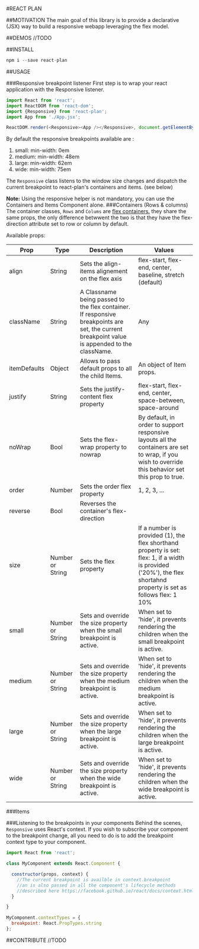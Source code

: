 #REACT PLAN

##MOTIVATION
The main goal of this library is to provide a declarative (JSX) way to build a responsive webapp leveraging the flex model.

##DEMOS
//TODO

##INSTALL

```javascript
npm i --save react-plan
```
##USAGE

###Responsive breakpoint listener
First step is to wrap your react application with the Responsive listener.

```javascript
import React from 'react';
import ReactDOM from 'react-dom';
import {Responsive} from 'react-plan';
import App from './App.jsx';

ReactDOM.render(<Responsive><App /></Responsive>, document.getElementById('root'));
```

By default the responsive breakpoints available are :
1.  small: min-width: 0em
2.  medium: min-width: 48em
3.  large: min-width: 62em
4.  wide: min-width: 75em

The ```Responsive``` class listens to the window size changes and dispatch the current breakpoint to react-plan's containers and items. (see below)

**Note:** Using the responsive helper is not mandatory, you can use the Containers and Items Component alone.
###Containers (Rows & columns)
The container classes, ```Rows``` and ```Colums``` are [flex containers.](https://css-tricks.com/snippets/css/a-guide-to-flexbox/) they share the same props, the only difference betwwent the two is that they have the flex-direction attribute set to row or column by default.

Available props:

| Prop         	| Type            	| Description                                                                                                                                   	| Values                                                                                                                                                              	|
|--------------	|-----------------	|-----------------------------------------------------------------------------------------------------------------------------------------------	|---------------------------------------------------------------------------------------------------------------------------------------------------------------------	|
| align        	| String          	| Sets the align-items alignement on the flex axis                                                                                              	| flex-start, flex-end, center, baseline, stretch (default)                                                                                                           	|
| className    	| String          	| A Classname being passed to the flex container. If responsive breakpoints are set, the current breakpoint value is appended to the className. 	| Any                                                                                                                                                                 	|
| itemDefaults 	| Object          	| Allows to pass default props to all the child Items.                                                                                          	| An object of Item props.                                                                                                                                            	|
| justify      	| String          	| Sets the justify-content flex property                                                                                                        	| flex-start, flex-end, center, space-between, space-around                                                                                                           	|
| noWrap       	| Bool            	| Sets the flex-wrap property to nowrap                                                                                                         	| By default, in order to support responsive layouts all the containers are set to wrap, if you wish to override this behavior set this prop to true.                 	|
| order        	| Number          	| Sets the order flex property                                                                                                                  	| 1, 2, 3, ...                                                                                                                                                        	|
| reverse      	| Bool            	| Reverses the container's flex-direction                                                                                                       	|                                                                                                                                                                     	|
| size         	| Number or String 	| Sets the flex property                                                                                                                        	| If a number is provided (1), the flex shorthand property is set: flex: 1, if a width is provided ('20%'), the flex shortahnd property is set as follows flex: 1 10% 	|
| small        	| Number or String 	| Sets and override the size property when the small breakpoint is active.                                                                      	| When set to 'hide', it prevents rendering the children when the small breakpoint is active.                                                                         	|
| medium        	| Number or String 	| Sets and override the size property when the medium breakpoint is active.                                                                      	| When set to 'hide', it prevents rendering the children when the medium breakpoint is active.                                                                         	|
| large        	| Number or String 	| Sets and override the size property when the large breakpoint is active.                                                                      	| When set to 'hide', it prevents rendering the children when the large breakpoint is active.                                                                         	|
| wide        	| Number or String 	| Sets and override the size property when the wide breakpoint is active.                                                                      	| When set to 'hide', it prevents rendering the children when the wide breakpoint is active.                                                                         	|

###Items

###Listening to the breakpoints in your components
Behind the scenes, ```Responsive``` uses React's context. If you wish to subscribe your component to the breakpoint change, all you need to do is to add the breakpoint context type to your component.

```javascript
import React from 'react';

class MyComponent extends React.Component {

  constructor(props, context) {
    //The current breakpoint is availble in context.breakpoint
    //an is also passed in all the component's lifecycle methods
    //described here https://facebook.github.io/react/docs/context.html#referencing-context-in-lifecycle-methods
  }

}

MyComponent.contextTypes = {
  breakpoint: React.PropTypes.string
};
```
##CONTRIBUTE
//TODO